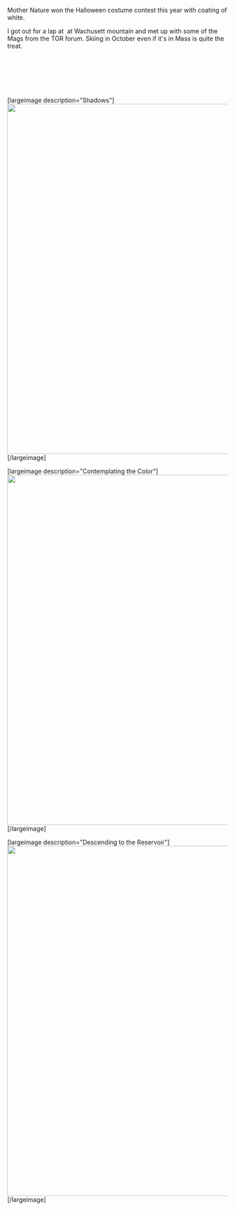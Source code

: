 <html><body><p>Mother Nature won the Halloween costume contest this year with coating of white.



I got out for a lap at  at Wachusett mountain and met up with some of the Mags from the TGR forum. Skiing in October even if it's in Mass is quite the treat.



 



 



 



[largeimage description="Shadows"]<a href="http://alexkerney.com/wp-content/uploads/2011/11/20111030_DSC0054.jpg"><img class="nofotomoto alignnone size-full wp-image-983 [ftmt_id]" title="Shadows" src="http://alexkerney.com/wp-content/uploads/2011/11/20111030_DSC0054.jpg" alt="" width="800"></a>[/largeimage]

[largeimage description="Contemplating the Color"]<a href="http://alexkerney.com/wp-content/uploads/2011/11/20111030_DSC0048.jpg"><img class="nofotomoto alignnone size-full wp-image-982 [ftmt_id]" title="Contemplating the Color" src="http://alexkerney.com/wp-content/uploads/2011/11/20111030_DSC0048.jpg" alt="" width="800"></a>[/largeimage]

[largeimage description="Descending to the Reservoir"]<a href="http://alexkerney.com/wp-content/uploads/2011/11/20111030_DSC0038.jpg"><img class="nofotomoto alignnone size-full wp-image-981 [ftmt_id]" title="Down to the Reservoir" src="http://alexkerney.com/wp-content/uploads/2011/11/20111030_DSC0038.jpg" alt="" width="800"></a>[/largeimage]



 </p></body></html>